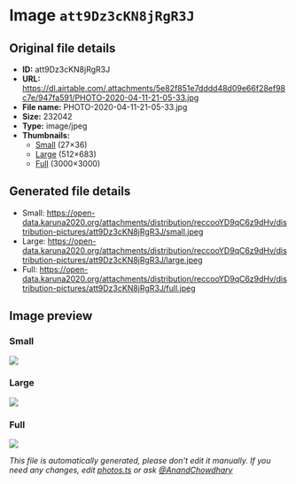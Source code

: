 # Image `att9Dz3cKN8jRgR3J`

## Original file details

- **ID:** att9Dz3cKN8jRgR3J
- **URL:** https://dl.airtable.com/.attachments/5e82f851e7dddd48d09e66f28ef98c7e/947fa591/PHOTO-2020-04-11-21-05-33.jpg
- **File name:** PHOTO-2020-04-11-21-05-33.jpg
- **Size:** 232042
- **Type:** image/jpeg
- **Thumbnails:**
  - [Small](https://dl.airtable.com/.attachmentThumbnails/db84bbab384bce0ce977fe07e3bfc1db/a173cddc) (27×36)
  - [Large](https://dl.airtable.com/.attachmentThumbnails/3267b5c8b711746dd7dbe0a1c6c18a4f/efa8c1c2) (512×683)
  - [Full](https://dl.airtable.com/.attachmentThumbnails/9985cfc987ef4770308979a552d23703/a6084b75) (3000×3000)

## Generated file details

- Small: https://open-data.karuna2020.org/attachments/distribution/reccooYD9qC6z9dHv/distribution-pictures/att9Dz3cKN8jRgR3J/small.jpeg
- Large: https://open-data.karuna2020.org/attachments/distribution/reccooYD9qC6z9dHv/distribution-pictures/att9Dz3cKN8jRgR3J/large.jpeg
- Full: https://open-data.karuna2020.org/attachments/distribution/reccooYD9qC6z9dHv/distribution-pictures/att9Dz3cKN8jRgR3J/full.jpeg

## Image preview

### Small

![](https://open-data.karuna2020.org/attachments/distribution/reccooYD9qC6z9dHv/distribution-pictures/att9Dz3cKN8jRgR3J/small.jpeg)

### Large

![](https://open-data.karuna2020.org/attachments/distribution/reccooYD9qC6z9dHv/distribution-pictures/att9Dz3cKN8jRgR3J/large.jpeg)

### Full

![](https://open-data.karuna2020.org/attachments/distribution/reccooYD9qC6z9dHv/distribution-pictures/att9Dz3cKN8jRgR3J/full.jpeg)

_This file is automatically generated, please don't edit it manually. If you need any changes, edit [photos.ts](/photos.ts) or ask [@AnandChowdhary](https://github.com/AnandChowdhary)_
